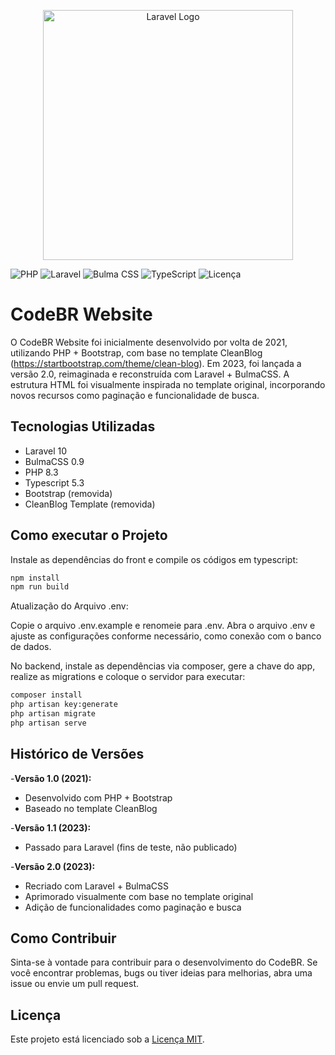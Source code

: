<p align="center"><a href="https://laravel.com" target="_blank"><img src="https://raw.githubusercontent.com/laravel/art/master/logo-lockup/5%20SVG/2%20CMYK/1%20Full%20Color/laravel-logolockup-cmyk-red.svg" width="400" alt="Laravel Logo"></a></p>

![PHP](https://img.shields.io/badge/-PHP-777BB4?style=flat-square&logo=php&logoColor=white) ![Laravel](https://img.shields.io/badge/-Laravel-FF2D20?style=flat-square&logo=laravel&logoColor=white) ![Bulma CSS](https://img.shields.io/badge/-Bulma-00D1B2?style=flat-square&logo=bulma&logoColor=white) ![TypeScript](https://img.shields.io/badge/-TypeScript-3178C6?style=flat-square&logo=typescript&logoColor=white) ![Licença](https://img.shields.io/badge/Licença-MIT-green?style=flat-square)

# CodeBR Website

O CodeBR Website foi inicialmente desenvolvido por volta de 2021, utilizando PHP + Bootstrap, com base no template CleanBlog (https://startbootstrap.com/theme/clean-blog). Em 2023, foi lançada a versão 2.0, reimaginada e reconstruída com Laravel + BulmaCSS. A estrutura HTML foi visualmente inspirada no template original, incorporando novos recursos como paginação e funcionalidade de busca.

## Tecnologias Utilizadas

- Laravel 10
- BulmaCSS 0.9
- PHP 8.3
- Typescript 5.3
- Bootstrap (removida)
- CleanBlog Template (removida)

## Como executar o Projeto

Instale as dependências do front e compile os códigos em typescript:

```bash
npm install
npm run build
```

Atualização do Arquivo .env:

Copie o arquivo .env.example e renomeie para .env.
Abra o arquivo .env e ajuste as configurações conforme necessário, como conexão com o banco de dados.

No backend, instale as dependências via composer, gere a chave do app, realize as migrations e coloque o servidor para executar:

```bash
composer install
php artisan key:generate
php artisan migrate
php artisan serve
```

## Histórico de Versões

-**Versão 1.0 (2021):**

- Desenvolvido com PHP + Bootstrap
- Baseado no template CleanBlog

-**Versão 1.1 (2023):**

- Passado para Laravel (fins de teste, não publicado)

-**Versão 2.0 (2023):**

- Recriado com Laravel + BulmaCSS
- Aprimorado visualmente com base no template original
- Adição de funcionalidades como paginação e busca

## Como Contribuir

Sinta-se à vontade para contribuir para o desenvolvimento do CodeBR. Se você encontrar problemas, bugs ou tiver ideias para melhorias, abra uma issue ou envie um pull request.

## Licença

Este projeto está licenciado sob a [Licença MIT](LICENSE).
